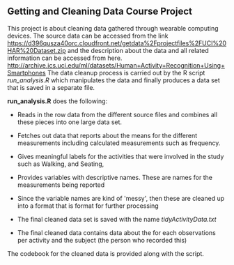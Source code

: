 ## Getting and Cleaning Data Course Project
This project is about cleaning data gathered through wearable computing devices.
The source data can be accessed from the link https://d396qusza40orc.cloudfront.net/getdata%2Fprojectfiles%2FUCI%20HAR%20Dataset.zip 
and the description about the data and all related information can be accessed from here. http://archive.ics.uci.edu/ml/datasets/Human+Activity+Recognition+Using+Smartphones
The data cleanup process is carried out by the R script *run_analysis.R* which manipulates the data and finally 
produces a data set that is saved in a separate file.

**run_analysis.R** does the following:
- Reads in the row data from the different source files and combines all these pieces into one large data set.

- Fetches out data that reports about the means for the different measurements including calculated measurements 
such as frequency.

- Gives meaningful labels for the activities that were involved in the study such as Walking, and Seating,

- Provides variables with descriptive names. These are names for the measurements being reported

- Since the variable names are kind of 'messy', then these are cleaned up into a format that is format for further processing

- The final cleaned data set is saved with the name *tidyActivityData.txt*

- The final cleaned data contains data about the for each observations per activity and the subject (the person who recorded this)
 
The codebook for the cleaned data is provided along with the script.
